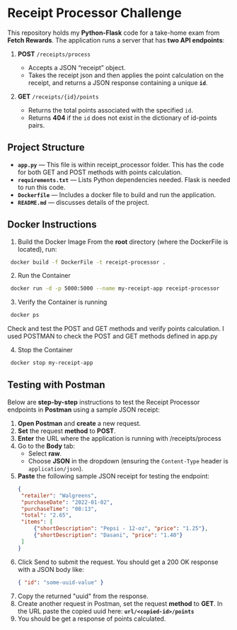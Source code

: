 # Receipt Processor Challenge

This repository holds my **Python-Flask** code for a take-home exam from **Fetch Rewards**. The application runs a server that has  **two API endpoints**:

1. **POST** `/receipts/process`  
   - Accepts a JSON “receipt” object.  
   - Takes the receipt json and then applies the point calculation on the receipt, and returns a JSON response containing a unique **`id`**.  

2. **GET** `/receipts/{id}/points`  
   - Returns the total points associated with the specified `id`.  
   - Returns **404** if the `id` does not exist in the dictionary of id-points pairs.
     

## Project Structure
- **`app.py`** — This file is within receipt_processor folder. This has the code for both GET and POST methods with points calculation. 
- **`requirements.txt`** — Lists Python dependencies needed. Flask is needed to run this code. 
- **`Dockerfile`** — Includes a docker file to build and run the application.  
- **`README.md`** — discusses details of the project.

## Docker Instructions
 1. Build the Docker Image
From the **root** directory (where the DockerFile is located), run:

```bash
 docker build -f DockerFile -t receipt-processor .
```
 2. Run the Container
```bash
 docker run -d -p 5000:5000 --name my-receipt-app receipt-processor
```
 3. Verify the Container is running
```bash
 docker ps
```
Check and test the POST and GET methods and verify points calculation. I used POSTMAN to check the POST and GET methods defined in app.py

 4. Stop the Container
```bash
 docker stop my-receipt-app
```

## Testing with Postman
Below are **step-by-step** instructions to test the Receipt Processor endpoints in **Postman** using a sample JSON receipt:

1. **Open Postman** and **create** a new request.
2. **Set** the request **method** to **POST**.
3. **Enter** the URL where the application is running with /receipts/process
4. Go to the **Body** tab:
    - Select **raw**.
    - Choose **JSON** in the dropdown (ensuring the `Content-Type` header is `application/json`).
5. **Paste** the following sample JSON receipt for testing the endpoint:
   ```json
   {
    "retailer": "Walgreens",
    "purchaseDate": "2022-01-02",
    "purchaseTime": "08:13",
    "total": "2.65",
    "items": [
        {"shortDescription": "Pepsi - 12-oz", "price": "1.25"},
        {"shortDescription": "Dasani", "price": "1.40"}
    ]
   }
6. Click Send to submit the request. You should get a 200 OK response with a JSON body like:
   ```json
   { "id": "some-uuid-value" }
7. Copy the returned "uuid" from the response.
8. Create another request in Postman, set the request **method** to **GET**. In the URL paste the copied uuid here: **`url/<copied-id>/points`**
9. You should be get a response of points calculated.
